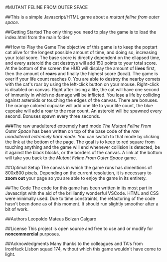 #MUTANT FELINE FROM OUTER SPACE

##This is a simple Javascript/HTML game about a _mutant feline from outer space_.

##Getting Started
The only thing you need to play the game is to load the index.html from the main folder

##How to Play the Game
The objective of this game is to keep the poptart cat alive for the longest possible amount of time, and doing so, increasing your total score.
The base score is directly dependent on the ellapsed time, and every asteroid the cat destroys will add 150 points to your total score.
At the bottom of the screen the HUD will display the amount of **lives** first, then the amount of **roars** and finally the highest score (local).
The game is over if your life count reaches 0. You are able to destroy the nearby comets with the cat's roar by using the left-click button on your mouse.
Right-click is disabled on canvas.
Right after losing a life, the cat will have one second of immunity in which no damage will be inflicted.
You lose a life by colliding against asteroids or touching the edges of the canvas.
There are bonuses. The orange colored cupcake will add one life to your life count, the blue cupcake will add a roar to the roar count.
An asteroid will be spawned every second. Bonuses spawn every three seconds.

###The raw unadultered extremely hard mode
_The Mutant Feline From Outer Space_ has been written on top of the base code of the _raw unadultered extremely hard mode_. You can switch to that mode by clicking the link at the bottom of the page.
The goal is to keep to red square from touching anything and the game will end whenever collision is detected, be it against the black blocks, or the borders of the canvas.
A link at the bottom will take you back to the _Mutant Feline From Outer Space_ game.

##Optimal Setup
The canvas in which the game runs has dimentions of 800x800 pixels. Depending on the current resolution, it is necessary to **zoom out** your page so you are able to enjoy the game in its entirety.

##The Code
The code for this game has been written in its most part in Javascript with the aid of the brilliantly wonderful VSCode. HTML and CSS were minimally used.
Due to time constraints, the refactoring of the code hasn't been done as of this moment. It should run slightly smoother after a bit of work.

##Authors
Leopoldo Mateus Bolzan Calgaro

##License
This project is open source and free to use and or modify for **noncommercial** purposes.

##Acknowledgments
Many thanks to the colleagues and TA's from IronHack Lisbon squad 174, without which this game wouldn't have come to light.
